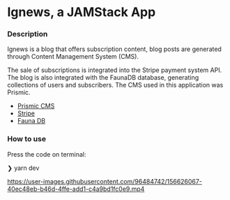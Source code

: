 <h1>Ignews, a JAMStack App</h1>
<h3>Description</h3
<p>Ignews is a blog that offers subscription content, blog posts are generated through Content Management System (CMS).

The sale of subscriptions is integrated into the Stripe payment system API. The blog is also integrated with the FaunaDB database, generating collections of users and subscribers. The CMS used in this application was Prismic.</p>

<ul> 
<li><a href='https://prismic.io/'>Prismic CMS</a></li>
<li><a href='https://stripe.com'>Stripe</a></li>
<li><a href='https://fauna.com/'>Fauna DB</a></li>
</ul>

<h3>How to use</h3
 <p> Press the code on terminal:</p>
 <p>❯ yarn dev</p>



https://user-images.githubusercontent.com/96484742/156626067-40ec48eb-b46d-4ffe-add1-c4a9bd1fc0e9.mp4













  
